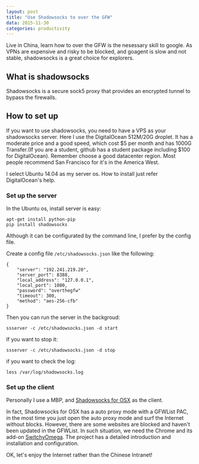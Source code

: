 ```yaml
---
layout: post
title: "Use Shadowsocks to over the GFW"
data: 2015-11-30
categories: productivity
---
```


Live in China, learn how to over the GFW is the nesessary skill to google. As VPNs are expensive and risky to be blocked, and goagent is slow and not stable, shadowsocks is a great choice for explorers.

## What is shadowsocks
Shadowsocks is a secure sock5 proxy that provides an encrypted tunnel to bypass the firewalls.

## How to set up
If you want to use shadowsocks, you need to have a VPS as your shadowsocks server. Here I use the DigitalOcean 512M/20G droplet. It has a moderate price and a good speed, which cost $5 per month and has 1000G Transfer.(If you are a student, github has a student package including $100 for DigitalOcean).
Remember choose a good datacenter region. Most people recommend San Francisco for it's in the America West.

I select Ubuntu 14.04 as my server os. How to install just refer DigitalOcean's help.

### Set up the server
In the Ubuntu os, install server is easy:

    apt-get install python-pip
    pip install shadowsocks

Although it can be configurated by the command line, I prefer by the config file.

Create a config file `/etc/shadowsocks.json` like the following:

    {
        "server": "192.241.219.20",
        "server_port": 8388,
        "local_address": "127.0.0.1",
        "local_port": 1080,
        "password": "overthegfw"
        "timeout": 300,
        "method": "aes-256-cfb"
    }

Then you can run the server in the backgroud:

    ssserver -c /etc/shadowsocks.json -d start

If you want to stop it:

    ssserver -c /etc/shadowsocks.json -d stop

if you want to check the log:

    less /var/log/shadowsocks.log

### Set up the client
Personally I use a MBP, and [Shadowsocks for OSX](https://github.com/shadowsocks/shadowsocks-iOS/wiki/Shadowsocks-for-OSX-Help) as the client.

In fact, Shadowsocks for OSX has a auto proxy mode with a GFWList PAC, in the most time you just open the auto proxy mode and surf the Internet without blocks. However, there are some websites are blocked and haven't been updated in the GFWList. In such situation, we need the Chrome and its add-on [SwitchyOmega](https://github.com/FelisCatus/SwitchyOmega). The project has a detailed introduction and installation and configuration.

OK, let's enjoy the Internet rather than the Chinese Intranet!
